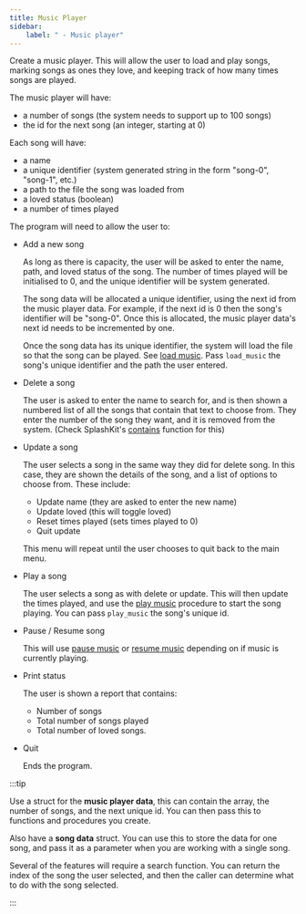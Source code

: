 ```yaml
---
title: Music Player
sidebar:
    label: " - Music player"
---
```


Create a music player. This will allow the user to load and play songs, marking songs as ones they love, and keeping track of how many times songs are played.

The music player will have:

- a number of songs (the system needs to support up to 100 songs)
- the id for the next song (an integer, starting at 0)

Each song will have:

- a name
- a unique identifier (system generated string in the form "song-0", "song-1", etc.)
- a path to the file the song was loaded from
- a loved status (boolean)
- a number of times played

The program will need to allow the user to:

- Add a new song

  As long as there is capacity, the user will be asked to enter the name, path, and loved status of the song. The number of times played will be initialised to 0, and the unique identifier will be system generated.
  
  The song data will be allocated a unique identifier, using the next id from the music player data. For example, if the next id is 0 then the song's identifier will be "song-0". Once this is allocated, the music player data's next id needs to be incremented by one.
  
  Once the song data has its unique identifier, the system will load the file so that the song can be played. See [load music](https://splashkit.io/api/audio/#load-music). Pass `load_music` the song's unique identifier and the path the user entered.

- Delete a song

  The user is asked to enter the name to search for, and is then shown a numbered list of all the songs that contain that text to choose from. They enter the number of the song they want, and it is removed from the system. (Check SplashKit's [contains](https://splashkit.io/api/utilities/#contains) function for this)

- Update a song

  The user selects a song in the same way they did for delete song. In this case, they are shown the details of the song, and a list of options to choose from. These include:

  - Update name (they are asked to enter the new name)
  - Update loved (this will toggle loved)
  - Reset times played (sets times played to 0)
  - Quit update

  This menu will repeat until the user chooses to quit back to the main menu.

- Play a song

  The user selects a song as with delete or update. This will then update the times played, and use the [play music](https://splashkit.io/api/audio/#play-music-named) procedure to start the song playing. You can pass `play_music` the song's unique id.

- Pause / Resume song

  This will use [pause music](https://splashkit.io/api/audio/#pause-music) or [resume music](https://splashkit.io/api/audio/#resume-music) depending on if music is currently playing.

- Print status

  The user is shown a report that contains:

  - Number of songs
  - Total number of songs played
  - Total number of loved songs.

- Quit

  Ends the program.

:::tip

Use a struct for the **music player data**, this can contain the array, the number of songs, and the next unique id. You can then pass this to functions and procedures you create.

Also have a **song data** struct. You can use this to store the data for one song, and pass it as a parameter when you are working with a single song.

Several of the features will require a search function. You can return the index of the song the user selected, and then the caller can determine what to do with the song selected.

:::
